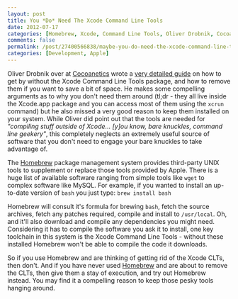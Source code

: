 ```yaml
---
layout: post
title: You *Do* Need The Xcode Command Line Tools
date: 2012-07-17
categories: [Homebrew, Xcode, Command Line Tools, Oliver Drobnik, Cocoanetics, Mac OS X]
comments: false
permalink: /post/27400566838/maybe-you-do-need-the-xcode-command-line-tools
categories: [Development, Apple]
---
```


Oliver Drobnik over at [Cocoanetics][] wrote a [very detailed guide][guide] on how to get by without the Xcode Command Line Tools package, and how to remove them if you want to save a bit of space. He makes some compelling arguments as to why you don't need them around (tl;dr - they all live inside the Xcode.app package and you can access most of them using the `xcrun` command) but he also missed a very good reason to keep them installed on your system. While Oliver did point out that the tools are needed for *"compiling stuff outside of Xcode… [y]ou know, bare knuckles, command line geekery"*, this completely neglects an extremely useful source of software that you don't need to engage your bare knuckles to take advantage of.

The [Homebrew][] package management system provides third-party UNIX tools to supplement or replace those tools provided by Apple. There is a huge list of available software ranging from simple tools like `wget` to complex software like MySQL. For example, if you wanted to install an up-to-date version of `bash` you just type: `brew install bash`

Homebrew will consult it's formula for brewing `bash`, fetch the source archives, fetch any patches required, compile and install to `/usr/local`. Oh, and it'll also download and compile any dependencies you might need. Considering it has to compile the software you ask it to install, one key toolchain in this system is the Xcode Command Line Tools - without these installed Homebrew won't be able to compile the code it downloads.

So if you use Homebrew and are thinking of getting rid of the Xcode CLTs, then don't. And if you have never used [Homebrew][] and are about to remove the CLTs, then give them a stay of execution, and try out Homebrew instead. You may find it a compelling reason to keep those pesky tools hanging around.

[Cocoanetics]: http://www.cocoanetics.com/
[guide]: http://www.cocoanetics.com/2012/07/you-dont-need-the-xcode-command-line-tools/
[Homebrew]: http://mxcl.github.com/homebrew/